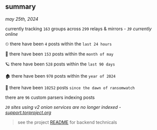 
## summary
_may 25th, 2024_

currently tracking `163` groups across `299` relays & mirrors - _`39` currently online_

⏲ there have been `4` posts within the `last 24 hours`

🦈 there have been `153` posts within the `month of may`

🪐 there have been `528` posts within the `last 90 days`

🏚 there have been `970` posts within the `year of 2024`

🦕 there have been `10252` posts `since the dawn of ransomwatch`

there are `96` custom parsers indexing posts

_`20` sites using v2 onion services are no longer indexed - [support.torproject.org](https://support.torproject.org/onionservices/v2-deprecation/)_

> see the project [README](https://github.com/joshhighet/ransomwatch#ransomwatch--) for backend technicals
